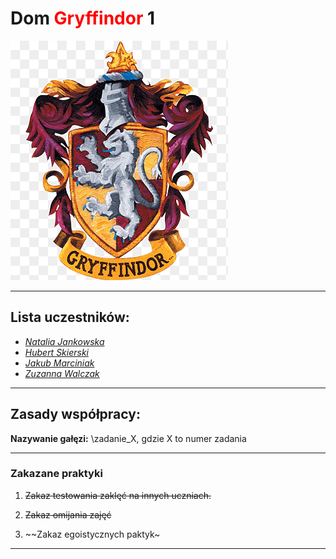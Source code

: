 # Dom <font color='red'>Gryffindor </font> 1

![Logo](imgs/gryffindor_logo.png)

---

## **Lista uczestników:**

- [*Natalia Jankowska*](https://github.com/nataliajankowska)
- [*Hubert Skierski*](https://github.com/skierhu1UEP)
- [*Jakub Marciniak*](https://github.com/kvbek)
- [*Zuzanna Walczak*](https://github.com/zwalczak)

---

## **Zasady współpracy:**

**Nazywanie gałęzi:** \zadanie_X\, gdzie X to numer zadania

---

### **Zakazane praktyki**

1. ~~Zakaz testowania zaklęć na innych uczniach.~~

2. ~~Zakaz omijania zajęć~~

3. ~~Zakaz egoistycznych paktyk~

---
